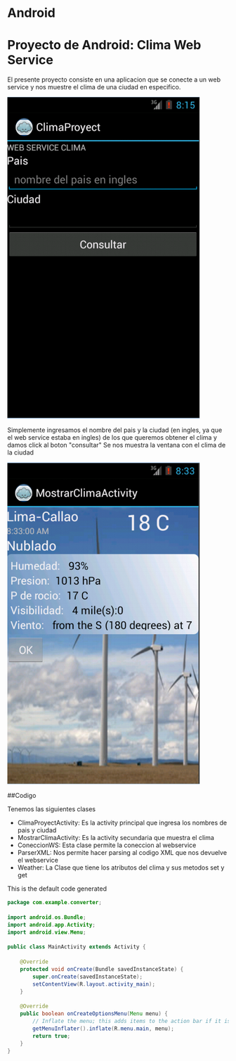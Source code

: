 Android
=======

# Proyecto de Android: Clima Web Service

El presente proyecto consiste en una aplicacion que se conecte a un web service y nos muestre el clima de una ciudad en especifico.

![screenshot](inter.png)

Simplemente ingresamos el nombre del pais y la ciudad (en ingles, ya que el web service estaba en ingles) de los que queremos obtener el clima y damos click al boton "consultar"
Se nos muestra la ventana con el clima de la ciudad

![screenshot](Captura2.png)

##Codigo

Tenemos las siguientes clases
* ClimaProyectActivity: Es la activity principal que ingresa los nombres de pais y ciudad
* MostrarClimaActivity: Es la activity secundaria que muestra el clima
* ConeccionWS: Esta clase permite la coneccion al webservice
* ParserXML: Nos permite hacer parsing al codigo XML que nos devuelve el webservice
* Weather: La Clase que tiene los atributos del clima y sus metodos set y get


This is the default code generated
```java
package com.example.converter;

import android.os.Bundle;
import android.app.Activity;
import android.view.Menu;

public class MainActivity extends Activity {

    @Override
    protected void onCreate(Bundle savedInstanceState) {
        super.onCreate(savedInstanceState);
        setContentView(R.layout.activity_main);
    }

    @Override
    public boolean onCreateOptionsMenu(Menu menu) {
        // Inflate the menu; this adds items to the action bar if it is present.
        getMenuInflater().inflate(R.menu.main, menu);
        return true;
    }    
}
```


